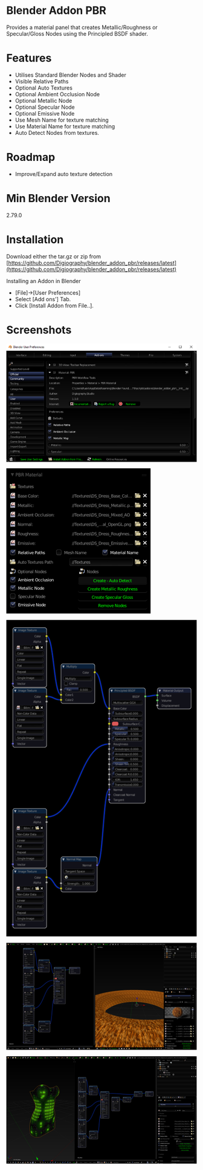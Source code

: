 # Blender Addon PBR

Provides a material panel that creates Metallic/Roughness or Specular/Gloss Nodes using the Principled BSDF shader. 

# Features

- Utilises Standard Blender Nodes and Shader
- Visible Relative Paths
- Optional Auto Textures
- Optional Ambient Occlusion Node
- Optional Metallic Node
- Optional Specular Node
- Optional Emissive Node
- Use Mesh Name for texture matching
- Use Material Name for texture matching
- Auto Detect Nodes from textures.

# Roadmap

- Improve/Expand auto texture detection

# Min Blender Version

2.79.0

# Installation

Download either the tar.gz or zip from [https://github.com/Digiography/blender_addon_pbr/releases/latest](https://github.com/Digiography/blender_addon_pbr/releases/latest)

Installing an Addon in Blender

- [File]->[User Preferences]
- Select [Add ons'] Tab.
- Click [Install Addon from File..].

# Screenshots

![alt](/screenshots/pbr_prefs.png)

![alt](/screenshots/material_panel_m_r.png)

![alt](/screenshots/pbr_nodes_m_r.png)

![alt](/screenshots/pbr_fullscreen.png)

![alt](/screenshots/pbr_emissive.png)
